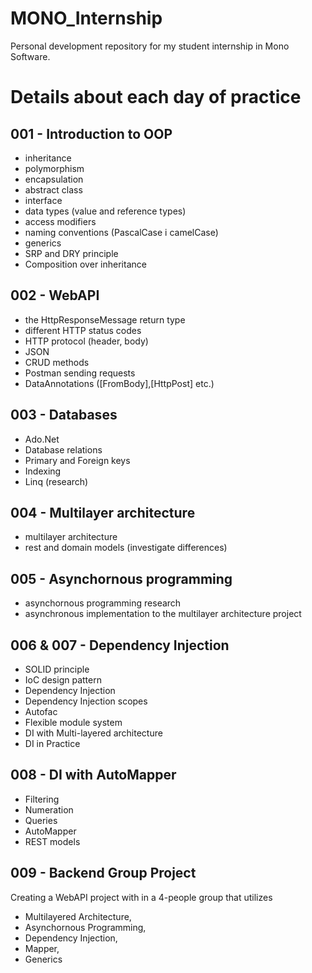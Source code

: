 # MONO_Internship
Personal development repository for my student internship in Mono Software.

# Details about each day of practice

## 001 - Introduction to OOP
- inheritance
- polymorphism
- encapsulation
- abstract class
- interface
- data types (value and reference types)
- access modifiers
- naming conventions (PascalCase i camelCase)
- generics
- SRP and DRY principle
- Composition over inheritance

## 002 - WebAPI
- the HttpResponseMessage return type
- different HTTP status codes
- HTTP protocol (header, body)
- JSON
- CRUD methods
- Postman sending requests
- DataAnnotations ([FromBody],[HttpPost] etc.)

## 003 - Databases
- Ado.Net
- Database relations
- Primary and Foreign keys
- Indexing
- Linq (research)

## 004 - Multilayer architecture
- multilayer architecture
- rest and domain models (investigate differences)

## 005 - Asynchornous programming
- asynchornous programming research 
- asynchronous implementation to the multilayer architecture project

## 006 & 007 - Dependency Injection
- SOLID principle
- IoC design pattern
- Dependency Injection
- Dependency Injection scopes
- Autofac
- Flexible module system
- DI with Multi-layered architecture
- DI in Practice

## 008 - DI with AutoMapper
- Filtering
- Numeration
- Queries
- AutoMapper
- REST models

## 009 - Backend Group Project
Creating a WebAPI project with in a 4-people group that utilizes
- Multilayered Architecture,
- Asynchornous Programming,
- Dependency Injection,
- Mapper,
- Generics